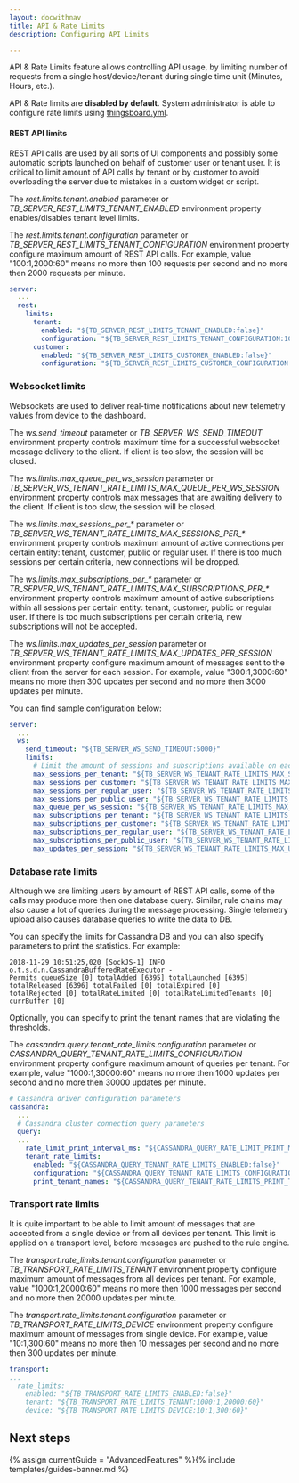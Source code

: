 ```yaml
---
layout: docwithnav
title: API & Rate Limits
description: Configuring API Limits

---
```


API & Rate Limits feature allows controlling API usage, by limiting number of requests from a single host/device/tenant during single time unit (Minutes, Hours, etc.). 

API & Rate limits are **disabled by default**. System administrator is able to configure rate limits using [thingsboard.yml](/docs/user-guide/install/config/).  

#### REST API limits

REST API calls are used by all sorts of UI components and possibly some automatic scripts launched on behalf of customer user or tenant user. 
It is critical to limit amount of API calls by tenant or by customer to avoid overloading the server due to mistakes in a custom widget or script.

The *rest.limits.tenant.enabled* parameter or *TB_SERVER_REST_LIMITS_TENANT_ENABLED* environment property enables/disables tenant level limits.

The *rest.limits.tenant.configuration* parameter or *TB_SERVER_REST_LIMITS_TENANT_CONFIGURATION* environment property configure maximum amount of REST API calls.
For example, value "100:1,2000:60" means no more then 100 requests per second and no more then 2000 requests per minute.

```yaml
server:
  ...
  rest:
    limits:
      tenant:
        enabled: "${TB_SERVER_REST_LIMITS_TENANT_ENABLED:false}"
        configuration: "${TB_SERVER_REST_LIMITS_TENANT_CONFIGURATION:100:1,2000:60}"
      customer:
        enabled: "${TB_SERVER_REST_LIMITS_CUSTOMER_ENABLED:false}"
        configuration: "${TB_SERVER_REST_LIMITS_CUSTOMER_CONFIGURATION:50:1,1000:60}"
```

### Websocket limits

Websockets are used to deliver real-time notifications about new telemetry values from device to the dashboard. 

The *ws.send_timeout* parameter or *TB_SERVER_WS_SEND_TIMEOUT* environment property controls maximum time for a successful websocket message delivery to the client. If client is too slow, the session will be closed.

The *ws.limits.max_queue_per_ws_session* parameter or *TB_SERVER_WS_TENANT_RATE_LIMITS_MAX_QUEUE_PER_WS_SESSION*  environment property controls max messages that are awaiting delivery to the client. If client is too slow, the session will be closed.
   
The *ws.limits.max_sessions_per_\** parameter or *TB_SERVER_WS_TENANT_RATE_LIMITS_MAX_SESSIONS_PER_\** environment property controls maximum amount of active connections per certain entity: tenant, customer, public or regular user.
If there is too much sessions per certain criteria, new connections will be dropped. 

The *ws.limits.max_subscriptions_per_\** parameter or *TB_SERVER_WS_TENANT_RATE_LIMITS_MAX_SUBSCRIPTIONS_PER_\** environment property controls maximum amount of active subscriptions within all sessions per certain entity: tenant, customer, public or regular user.
If there is too much subscriptions per certain criteria, new subscriptions will not be accepted. 

The *ws.limits.max_updates_per_session* parameter or *TB_SERVER_WS_TENANT_RATE_LIMITS_MAX_UPDATES_PER_SESSION*  environment property configure maximum amount of messages sent to the client from the server for each session. 
For example, value "300:1,3000:60" means no more then 300 updates per second and no more then 3000 updates per minute.  

You can find sample configuration below:

```yaml
server:
  ...
  ws:
    send_timeout: "${TB_SERVER_WS_SEND_TIMEOUT:5000}"
    limits:
      # Limit the amount of sessions and subscriptions available on each server. Put values to zero to disable particular limitation
      max_sessions_per_tenant: "${TB_SERVER_WS_TENANT_RATE_LIMITS_MAX_SESSIONS_PER_TENANT:0}"
      max_sessions_per_customer: "${TB_SERVER_WS_TENANT_RATE_LIMITS_MAX_SESSIONS_PER_CUSTOMER:0}"
      max_sessions_per_regular_user: "${TB_SERVER_WS_TENANT_RATE_LIMITS_MAX_SESSIONS_PER_REGULAR_USER:0}"
      max_sessions_per_public_user: "${TB_SERVER_WS_TENANT_RATE_LIMITS_MAX_SESSIONS_PER_PUBLIC_USER:0}"
      max_queue_per_ws_session: "${TB_SERVER_WS_TENANT_RATE_LIMITS_MAX_QUEUE_PER_WS_SESSION:500}"
      max_subscriptions_per_tenant: "${TB_SERVER_WS_TENANT_RATE_LIMITS_MAX_SUBSCRIPTIONS_PER_TENANT:0}"
      max_subscriptions_per_customer: "${TB_SERVER_WS_TENANT_RATE_LIMITS_MAX_SUBSCRIPTIONS_PER_CUSTOMER:0}"
      max_subscriptions_per_regular_user: "${TB_SERVER_WS_TENANT_RATE_LIMITS_MAX_SUBSCRIPTIONS_PER_REGULAR_USER:0}"
      max_subscriptions_per_public_user: "${TB_SERVER_WS_TENANT_RATE_LIMITS_MAX_SUBSCRIPTIONS_PER_PUBLIC_USER:0}"
      max_updates_per_session: "${TB_SERVER_WS_TENANT_RATE_LIMITS_MAX_UPDATES_PER_SESSION:300:1,3000:60}"
```

### Database rate limits

Although we are limiting users by amount of REST API calls, some of the calls may produce more then one database query. Similar, rule chains may also cause a lot of queries during the message processing. 
Single telemetry upload also causes database queries to write the data to DB.

You can specify the limits for Cassandra DB and you can also specify parameters to print the statistics. For example:

```log
2018-11-29 10:51:25,020 [SockJS-1] INFO  o.t.s.d.n.CassandraBufferedRateExecutor - 
Permits queueSize [0] totalAdded [6395] totalLaunched [6395] totalReleased [6396] totalFailed [0] totalExpired [0] 
totalRejected [0] totalRateLimited [0] totalRateLimitedTenants [0] currBuffer [0]
```  

Optionally, you can specify to print the tenant names that are violating the thresholds.

The *cassandra.query.tenant_rate_limits.configuration* parameter or *CASSANDRA_QUERY_TENANT_RATE_LIMITS_CONFIGURATION* environment property configure maximum amount of queries 
per tenant. For example, value "1000:1,30000:60" means no more then 1000 updates per second and no more then 30000 updates per minute.  


```yaml
# Cassandra driver configuration parameters
cassandra:
  ...
  # Cassandra cluster connection query parameters
  query:
  ...
    rate_limit_print_interval_ms: "${CASSANDRA_QUERY_RATE_LIMIT_PRINT_MS:10000}"
    tenant_rate_limits:
      enabled: "${CASSANDRA_QUERY_TENANT_RATE_LIMITS_ENABLED:false}"
      configuration: "${CASSANDRA_QUERY_TENANT_RATE_LIMITS_CONFIGURATION:1000:1,30000:60}"
      print_tenant_names: "${CASSANDRA_QUERY_TENANT_RATE_LIMITS_PRINT_TENANT_NAMES:false}"
```

### Transport rate limits

It is quite important to be able to limit amount of messages that are accepted from a single device or from all devices per tenant. 
This limit is applied on a transport level, before messages are pushed to the rule engine.  

The *transport.rate_limits.tenant.configuration* parameter or *TB_TRANSPORT_RATE_LIMITS_TENANT* environment property configure maximum amount of messages from all devices per tenant. 
For example, value "1000:1,20000:60" means no more then 1000 messages per second and no more then 20000 updates per minute.  

The *transport.rate_limits.tenant.configuration* parameter or *TB_TRANSPORT_RATE_LIMITS_DEVICE* environment property configure maximum amount of messages from single device. 
For example, value "10:1,300:60" means no more then 10 messages per second and no more then 300 updates per minute.  


```yaml
transport:
...
  rate_limits:
    enabled: "${TB_TRANSPORT_RATE_LIMITS_ENABLED:false}"
    tenant: "${TB_TRANSPORT_RATE_LIMITS_TENANT:1000:1,20000:60}"
    device: "${TB_TRANSPORT_RATE_LIMITS_DEVICE:10:1,300:60}"
```

## Next steps

{% assign currentGuide = "AdvancedFeatures" %}{% include templates/guides-banner.md %}
